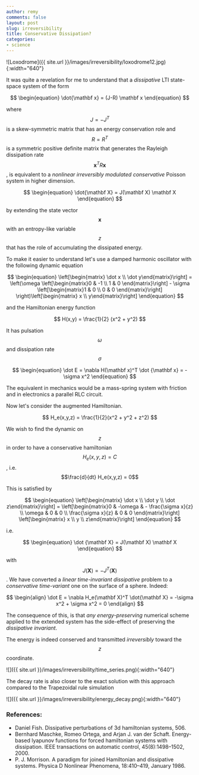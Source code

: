 ```yaml
---
author: remy
comments: false
layout: post
slug: irreversibility
title: Conservative Dissipation?
categories:
- science
---
```


![Loxodrome]({{ site.url }}/images/irreversibility/loxodrome12.jpg){:width="640"}

It was quite a revelation for me to understand that a _dissipative_ LTI state-space system of the form

$$
	\begin{equation}
		\dot{\mathbf x} = (J-R) \mathbf x
	\end{equation}
$$

where $$J = -J^T$$ is a skew-symmetric matrix that has an energy conservation role and $$R = R^T$$ is a symmetric positive definite matrix that generates the Rayleigh dissipation rate $$\mathbf x^T R \mathbf x$$, is equivalent to a _nonlinear irreversibly modulated conservative_ Poisson system in higher dimension. 

$$
	\begin{equation}
		\dot{\mathbf X} = J(\mathbf X) \mathbf X
	\end{equation}
$$

by extending the state vector $$\mathbf x$$ with an entropy-like variable $$z$$ that has the role of accumulating the dissipated energy.

To make it easier to understand let's use a damped harmonic oscillator with the following dynamic equation

$$
	\begin{equation}
	\left[\begin{matrix} \dot x \\ \dot y\end{matrix}\right] = \left(\omega \left[\begin{matrix}0 & -1 \\  1 & 0 \end{matrix}\right] - \sigma \left[\begin{matrix}1 & 0 \\ 0 & 0 \end{matrix}\right] \right)\left[\begin{matrix} x \\ y\end{matrix}\right]
	\end{equation}
$$

and the Hamiltonian energy function 

$$
	H(x,y) = \frac{1}{2} (x^2 + y^2)
$$

It has pulsation $$\omega$$ and dissipation rate $$\sigma$$

$$
	\begin{equation}
		\dot E = \nabla H(\mathbf x)^T \dot {\mathbf x} = -\sigma x^2
	\end{equation}
$$

The equivalent in mechanics would be a mass-spring system with friction and in electronics a parallel RLC circuit.

Now let's consider the augmented Hamiltonian.

$$
	H_e(x,y,z) = \frac{1}{2}(x^2 + y^2 + z^2)
$$ 

We wish to find the dynamic on $$z$$ in order to have a conservative hamiltonian $$H_e(x,y,z) = C$$, i.e. $$\frac{d}{dt} H_e(x,y,z) = 0$$

This is satisfied by

$$
	\begin{equation}
		\left[\begin{matrix} \dot x \\ \dot y \\ \dot z\end{matrix}\right] =  \left[\begin{matrix}0 & -\omega & - \frac{\sigma x}{z} \\  \omega & 0 & 0 \\ \frac{\sigma x}{z} & 0 & 0 \end{matrix}\right] \left[\begin{matrix} x \\ y \\ z\end{matrix}\right]
	\end{equation}
$$

i.e.

$$
	\begin{equation}
		\dot {\mathbf X} = J(\mathbf X) \mathbf X
	\end{equation}
$$

with $$J(\mathbf X) =-J^T(\mathbf X)$$. We have converted a _linear time-invariant dissipative_ problem to a _conservative time-variant_ one on the surface of a sphere. Indeed:

$$
	\begin{align}
		\dot E = \nabla H_e(\mathbf X)^T \dot{\mathbf X} = -\sigma x^2 + \sigma x^2 = 0 
	\end{align}
$$

The consequence of this, is that _any energy-preserving_ numerical scheme applied to the extended system has the side-effect of preserving the _dissipative invariant_.

The energy is indeed conserved and transmitted _irreversibly_ toward the $$z$$ coordinate.

![]({{ site.url }}/images/irreversibility/time_series.png){:width="640"}

The decay rate is also closer to the exact solution with this approach compared to the Trapezoidal rule simulation

![]({{ site.url }}/images/irreversibility/energy_decay.png){:width="640"}


### References:

- Daniel Fish. Dissipative perturbations of 3d hamiltonian systems, 506.
- Bernhard Maschke, Romeo Ortega, and Arjan J. van der Schaft. Energy-based lyapunov functions for forced hamiltonian systems with dissipation. IEEE transactions on automatic control, 45(8):1498–1502, 2000.
- P. J. Morrison. A paradigm for joined Hamiltonian and dissipative systems. Physica D Nonlinear Phenomena, 18:410–419, January 1986.


